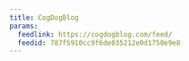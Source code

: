 ```yaml
---
title: CogDogBlog
params:
  feedlink: https://cogdogblog.com/feed/
  feedid: 787f5910cc9f6de035212e0d1750e9e8
---
```

